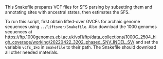 This Snakefile prepares VCF files for SFS parsing by subsetting them and annotating sites with ancestral states, then estimates the SFS.

To run this script, first obtain lifted-over GVCFs for archaic genome sequences using `../liftover/Snakefile`. Also download the 1000 genomes sequences at https://ftp.1000genomes.ebi.ac.uk/vol1/ftp/data_collections/1000G_2504_high_coverage/working/20220422_3202_phased_SNV_INDEL_SV/ and set the variable `vcfs_1kG` in `Snakefile` to their path. The Snakefile should download all other needed materials.